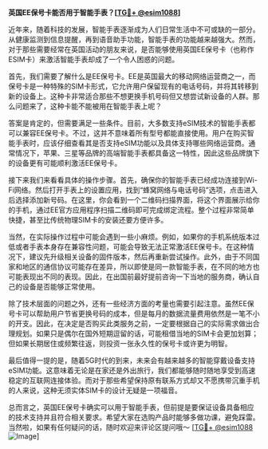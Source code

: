 **英国EE保号卡能否用于智能手表？[[TG💪+ @esim1088](https://t.me/s/esim1088)]**

近年来，随着科技的发展，智能手表逐渐成为人们日常生活中不可或缺的一部分。从健康监测到信息提醒，再到语音助手功能，智能手表的功能越来越强大。然而，对于那些需要经常在英国活动的朋友来说，是否能够使用英国EE保号卡（也称作ESIM卡）来激活智能手表却成了一个令人困惑的问题。

首先，我们需要了解什么是EE保号卡。EE是英国最大的移动网络运营商之一，而保号卡是一种特殊的SIM卡形式，它允许用户保留现有的电话号码，并将其转移到新的设备上。这种卡非常适合那些不想更换手机号码但又想尝试新设备的人群。那么问题来了，这种卡能不能被用在智能手表上呢？

答案是肯定的，但需要满足一些条件。目前，大多数支持eSIM技术的智能手表都可以兼容EE保号卡。不过，这并不意味着所有型号都能直接使用。用户在购买智能手表时，应该仔细查看其是否支持eSIM功能以及具体支持哪些网络运营商。通常情况下，苹果、三星等品牌的高端智能手表都具备这一特性，因此这些品牌旗下的设备更有可能顺利激活EE保号卡。

接下来我们来看看具体的操作步骤。首先，确保你的智能手表已经成功连接到Wi-Fi网络。然后打开手表上的设置应用，找到“蜂窝网络与电话号码”选项，点击进入后选择添加新号码。在这里，你会看到一个二维码扫描界面，将这个界面展示给你的手机，通过EE官方应用程序扫描二维码即可完成绑定流程。整个过程非常简单快捷，甚至比传统物理SIM卡的安装还要方便许多。

当然，在实际操作过程中可能会遇到一些小麻烦。例如，如果你的手机系统版本过低或者手表本身存在兼容性问题，可能会导致无法正常激活EE保号卡。在这种情况下，建议先升级相关设备的固件版本，然后再重新尝试操作。此外，由于不同国家和地区的通信协议可能存在差异，所以即使是同一款智能手表，在不同的地方也可能表现出不同的表现。因此，在出国前最好提前咨询一下当地的服务商，确认自己的设备是否能够正常使用。

除了技术层面的问题之外，还有一些经济方面的考量也需要引起注意。虽然EE保号卡可以帮助用户节省更换号码的成本，但是每月的数据流量费用依然是一笔不小的开支。因此，在决定是否购买此类服务之前，一定要根据自己的实际需求做出合理规划。如果只是偶尔在国外短期逗留的话，可能租借当地的SIM卡会更加划算；但如果长期居住或频繁往返，则投资一张永久性的保号卡或许更为明智。

最后值得一提的是，随着5G时代的到来，未来会有越来越多的智能穿戴设备支持eSIM功能。这意味着无论是在家还是外出旅行，我们都能够随时随地享受到高速稳定的互联网连接体验。而对于那些希望保持原有联系方式却又不愿携带沉重手机的人来说，这种无须实体SIM卡的设计无疑是一项福音。

总而言之，英国EE保号卡确实可以用于智能手表，但前提是要保证设备具备相应的技术支持并且符合相关要求。希望大家在选购产品时能够多做功课，避免踩雷。当然啦，如果有任何疑问的话，随时欢迎来评论区提问哦～ [[TG💪+ @esim1088](https://t.me/s/esim1088) ![Image](https://i.postimg.cc/4NQfJmqS/Snipaste-2025-05-13-00-14-12.png)]